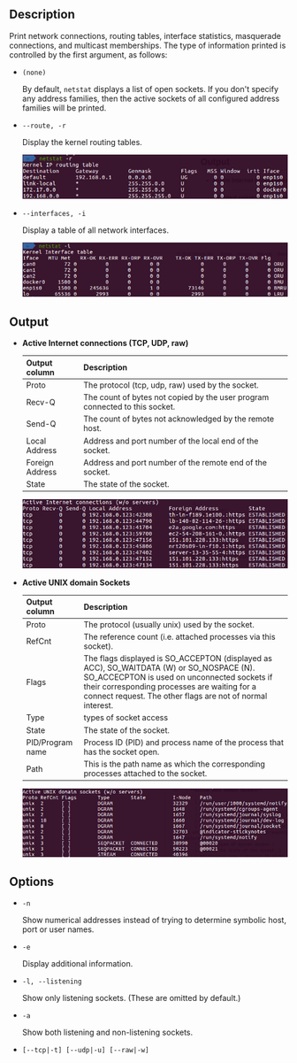 ## Description

Print network connections, routing tables, interface statistics, masquerade connections, and multicast memberships. The type of information printed is controlled by the first argument, as follows:

- `(none)`

    By default, `netstat` displays a list of open sockets. If you don't specify any address families, then the active sockets of all configured address families will be printed.

- `--route, -r`

    Display the kernel routing tables.
    
    <img src="../img/netstat/netstat_r.png">

- `--interfaces, -i`

    Display a table of all network interfaces.
    
    <img src="../img/netstat/netstat_i.png">

## Output

- **Active Internet connections (TCP, UDP, raw)**

    | Output column | Description |
    | --- | --- |
    | Proto | The protocol (tcp, udp, raw) used by the socket. |
    | Recv-Q | The count of bytes not copied by the user program connected to this socket. |
    | Send-Q | The count of bytes not acknowledged by the remote host. |
    | Local Address | Address and port number of the local end of the socket. |
    | Foreign Address | Address and port number of the remote end of the socket. |
    | State | The state of the socket. |
    
    <img src="../img/netstat/active_internet_connections.png">

- **Active UNIX domain Sockets**

    | Output column | Description |
    | --- | --- |
    | Proto | The protocol (usually unix) used by the socket. |
    | RefCnt | The reference count (i.e. attached processes via this socket). |
    | Flags | The flags displayed is SO_ACCEPTON (displayed as ACC), SO_WAITDATA (W) or SO_NOSPACE (N). SO_ACCECPTON is used on unconnected sockets if their corresponding processes are waiting for a connect request. The other flags are not of normal interest. |
    | Type | types of socket access |
    | State | The state of the socket. |
    | PID/Program name | Process ID (PID) and process name of the process that has the socket open. |
    | Path | This is the path name as which the corresponding processes attached to the socket. |
    
    <img src="../img/netstat/active_unix_domain_sockets.png">

## Options

- `-n`

    Show numerical addresses instead of trying to determine symbolic host, port or user names.

- `-e`

    Display additional information.

- `-l, --listening`

    Show only listening sockets.  (These are omitted by default.)

- `-a`

    Show both listening and non-listening sockets.

- `[--tcp|-t] [--udp|-u] [--raw|-w]`
